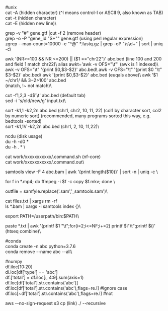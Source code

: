 #unix\
cat -A (hidden character) (^I means control-I or ASCII 9, also known as TAB)\
cat -t (hidden character)\
cat -E (hidden new line)\

grep -v "#" gene.gtf |cut -f 2 (remove header)\
grep -o -P "gene_id \"S+\"" gene.gtf (using perl regular expression)\
zgrep --max-count=10000 -e "^@" *.fastq.gz | grep -oP "\s\d+" | sort | uniq -c\

awk '(NR>=100 && NR <=200) || ($1 =="chr22")' abc.bed (line 100 and 200 and field 1 match chr22)\
alias awkt='awk -v OFS="\t"' (awk is 1 indexed)\
awk -v OFS="\t" '{print $0,$3-$2}' abc.bed\
awk -v OFS="\t" '{print $0 "\t" $3-$2}' abc.bed\
awk '{print $0,$3-$2}' abc.bed (euqals above)\
awk '$1 ~/chr1/ && $3-$2>100' abc.bed\
(match, !~ not match)\

cut -f1,2,3 -d$'\t' abc.bed (default tab)\
sed -i 's/old/new/g' input.txt\

sort -k1,1 -k2,2n abc.bed  (chr1, chr2, 10, 11, 22) (col1 by character sort, col2 by numeric sort) (recommended, many programs sorted this way, e.g. bedtools -sorted)\
sort -k1,1V -k2,2n abc.bed (chr1, 2, 10, 11,22)\

ncdu (disk usage)\
du -h -d0 *\
du -h . * \


cat work/xxxxxxxxxxx/.command.sh (nf-core)\
cat work/xxxxxxxxxxx/.command.out\

samtools view -F 4 abc.bam | awk '{print length($10)}' | sort -n | uniq -c \

for f in *.mp4; do ffmpeg -i $f -c copy $f.mkv; done \

outfile = samfyle.replace('.sam','_samtools.sam')\

cat files.txt | xargs rm -rf\
ls *.bam | xargs -i samtools index {}\

export PATH=/userpath/bin:$PATH\

paste *.txt | awk '{printf $1 "\t";for(i=2;i<=NF;i+=2) printf $i"\t";printf $i}' (htseq combine)\


#conda\
conda create -n abc python=3.7.6\
conda remove --name abc --all\

#numpy\
df.iloc[10:20]\
di.loc[df['type'] == 'abc']\
df.['total'] = df.iloc[:, 4:9].sum(axis=1)\
df.loc[df['total'].str.contains('abc')]\
df.loc[df['total'].str.contains('abc'),flags=re.I] #ignore case\
df.loc[~df['total'].str.contains('abc'),flags=re.I] #not


aws --no-sign-request s3 cp (link) ./ --recursive
